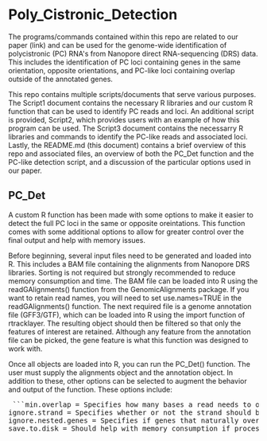 # Poly_Cistronic_Detection

The programs/commands contained within this repo are related to our paper (link) and can be used for the genome-wide identification of polycistronic (PC) RNA's from Nanopore direct RNA-sequencing (DRS) data. This includes the identification of PC loci containing genes in the same orientation, opposite orientations, and PC-like loci containing overlap outside of the annotated genes. 

This repo contains multiple scripts/documents that serve various purposes. The Script1 document contains the necessary R libraries and our custom R function that can be used to identify PC reads and loci. An additional script is provided, Script2, which provides users with an example of how this program can be used. The Script3 document contains the necessarry R libraries and commands to identify the PC-like reads and associated loci. Lastly, the README.md (this document) contains a brief overview of this repo and associated files, an overview of both the PC_Det function and the PC-like detection script, and a discussion of the particular options used in our paper.


## PC_Det
A custom R function has been made with some options to make it easier to detect the full PC loci in the same or opposite oreintations. This function comes with some additional options to allow for greater control over the final output and help with memory issues. 

Before beginning, several input files need to be generated and loaded into R. This includes a BAM file containing the alignments from Nanopore DRS libraries. Sorting is not required but strongly recommended to reduce memory consumption and time. The BAM file can be loaded into R using the readGAlignments() function from the GenomicAlignments package. If you want to retain read names, you will need to set use.names=TRUE in the readGAlignments() function. The next required file is a genome annotation file (GFF3/GTF), which can be loaded into R using the import function of rtracklayer. The resulting object should then be filtered so that only the features of interest are retained. Although any feature from the annotation file can be picked, the gene feature is what this function was designed to work with.

Once all objects are loaded into R, you can run the PC_Det() function. The user must supply the alignments object and the annotation object. In addition to these, other options can be selected to augment the behavior and output of the function. These options include:

<pre> ```min.overlap = Specifies how many bases a read needs to overlap with a gene in order for it to count as an overlap with that gene. This takes an integer value. (default is 1 nucleotide)
ignore.strand = Specifies whether or not the strand should be considered when determining overlaps. Takes TRUE or FALSE values. (default is FALSE, strand information is considered)
ignore.nested.genes = Specifies if genes that naturally overlap on the genome itself should be removed from the final list of PC loci. (default is FALSE, nested genes are not filtered out)
save.to.disk = Should help with memory consumption if processing large amounts of reads. Takes an integer value. (default is 10000)``` </pre>


